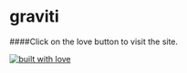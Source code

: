 # graviti
####Click on the love button to visit the site.

[![built with love](https://forthebadge.com/images/badges/built-with-love.svg)](https://sahajmap.netlify.app/)
